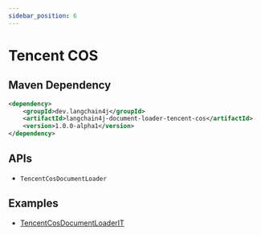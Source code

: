```yaml
---
sidebar_position: 6
---
```


# Tencent COS


## Maven Dependency

```xml
<dependency>
    <groupId>dev.langchain4j</groupId>
    <artifactId>langchain4j-document-loader-tencent-cos</artifactId>
    <version>1.0.0-alpha1</version>
</dependency>
```


## APIs

- `TencentCosDocumentLoader`


## Examples

- [TencentCosDocumentLoaderIT](https://github.com/langchain4j/langchain4j/blob/main/document-loaders/langchain4j-document-loader-tencent-cos/src/test/java/dev/langchain4j/data/document/loader/tencent/cos/TencentCosDocumentLoaderIT.java)
